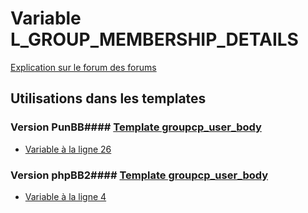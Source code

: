# Variable L_GROUP_MEMBERSHIP_DETAILS
[Explication sur le forum des forums](http://forum.forumactif.com/t294113-listing-des-variables#L_GROUP_MEMBERSHIP_DETAILS)
## Utilisations dans les templates
### Version PunBB#### [Template groupcp_user_body](punbb/groupcp_user_body.md)
* [Variable à la ligne 26](../punbb/groupcp_user_body.tpl#L26)
### Version phpBB2#### [Template groupcp_user_body](subsilver/groupcp_user_body.md)
* [Variable à la ligne 4](../subsilver/groupcp_user_body.tpl#L4)